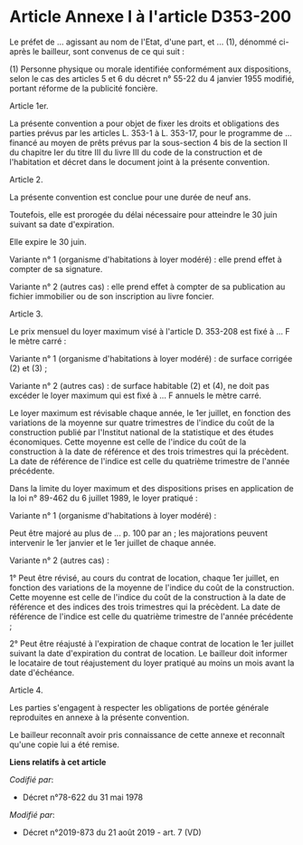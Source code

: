 # Article Annexe I à l'article D353-200

Le préfet de ... agissant au nom de l'Etat, d'une part, et ... (1), dénommé ci-après le bailleur, sont convenus de ce qui
suit :

(1) Personne physique ou morale identifiée conformément aux dispositions, selon le cas des articles 5 et 6 du décret n° 55-22
du 4 janvier 1955 modifié, portant réforme de la publicité foncière.

Article 1er.

La présente convention a pour objet de fixer les droits et obligations des parties prévus par les articles L. 353-1 à L.
353-17, pour le programme de ... financé au moyen de prêts prévus par la sous-section 4 bis de la section II du chapitre Ier
du titre III du livre III du code de la construction et de l'habitation et décret dans le document joint à la présente
convention.

Article 2.

La présente convention est conclue pour une durée de neuf ans.

Toutefois, elle est prorogée du délai nécessaire pour atteindre le 30 juin suivant sa date d'expiration.

Elle expire le 30 juin.

Variante n° 1 (organisme d'habitations à loyer modéré) : elle prend effet à compter de sa signature.

Variante n° 2 (autres cas) : elle prend effet à compter de sa publication au fichier immobilier ou de son inscription au
livre foncier.

Article 3.

Le prix mensuel du loyer maximum visé à l'article D. 353-208 est fixé à ... F le mètre carré :

Variante n° 1 (organisme d'habitations à loyer modéré) : de surface corrigée (2) et (3) ;

Variante n° 2 (autres cas) : de surface habitable (2) et (4), ne doit pas excéder le loyer maximum qui est fixé à ... F
annuels le mètre carré.

Le loyer maximum est révisable chaque année, le 1er juillet, en fonction des variations de la moyenne sur quatre trimestres
de l'indice du coût de la construction publié par l'Institut national de la statistique et des études économiques. Cette
moyenne est celle de l'indice du coût de la construction à la date de référence et des trois trimestres qui la précèdent. La
date de référence de l'indice est celle du quatrième trimestre de l'année précédente.

Dans la limite du loyer maximum et des dispositions prises en application de la loi n° 89-462 du 6 juillet 1989, le loyer
pratiqué :

Variante n° 1 (organisme d'habitations à loyer modéré) :

Peut être majoré au plus de ... p. 100 par an ; les majorations peuvent intervenir le 1er janvier et le 1er juillet de chaque
année.

Variante n° 2 (autres cas) :

1° Peut être révisé, au cours du contrat de location, chaque 1er juillet, en fonction des variations de la moyenne de
l'indice du coût de la construction. Cette moyenne est celle de l'indice du coût de la construction à la date de référence et
des indices des trois trimestres qui la précèdent. La date de référence de l'indice est celle du quatrième trimestre de
l'année précédente ;

2° Peut être réajusté à l'expiration de chaque contrat de location le 1er juillet suivant la date d'expiration du contrat de
location. Le bailleur doit informer le locataire de tout réajustement du loyer pratiqué au moins un mois avant la date
d'échéance.

Article 4.

Les parties s'engagent à respecter les obligations de portée générale reproduites en annexe à la présente convention.

Le bailleur reconnaît avoir pris connaissance de cette annexe et reconnaît qu'une copie lui a été remise.

**Liens relatifs à cet article**

_Codifié par_:

  - Décret n°78-622 du 31 mai 1978

_Modifié par_:

  - Décret n°2019-873 du 21 août 2019 - art. 7 (VD)
